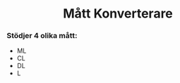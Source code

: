 <h1 align="center">Mått Konverterare</h1>
<h3>Stödjer 4 olika mått:</h3>
<ul>
<li>ML</li>
<li>CL</li>
<li>DL</li>
<li>L</li>
</ul>

